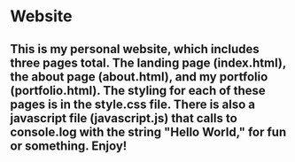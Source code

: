 # Website

## This is my personal website, which includes three pages total. The landing page (index.html), the about page (about.html), and my portfolio (portfolio.html). The styling for each of these pages is in the style.css file. There is also a javascript file (javascript.js) that calls to console.log with the string "Hello World," for fun or something. Enjoy!
